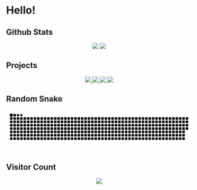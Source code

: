# Hello! 
<!-- [![Typing SVG](https://readme-typing-svg.demolab.com?font=Montserrat&weight=600&size=50&duration=2000&pause=1000&color=FFA6C9&center=true&vCenter=true&width=1000&height=100&lines=Welcome+To+My+Github+Profile;.....;Kirby+is+Sleeping+So+Stay+Silent.)](https://git.io/typing-svg)
 -->
<!-- <p align="center">
  <img src="https://user-images.githubusercontent.com/86033049/215239570-27af3fba-02f7-4ace-8685-8ce78594832f.gif">
<p>
  -->

## Github Stats
<div align="center">
  <img class="img" src="https://github-readme-stats-git-masterrstaa-rickstaa.vercel.app/api?username=RLinV1&count_private=true&theme=dark" />
  <img class="img" src="https://github-readme-stats-git-masterrstaa-rickstaa.vercel.app/api/top-langs/?username=RLinV1&layout=compact&theme=dark" />
</div>


## Projects
<div align="center">
  <a href="https://github.com/RLinV1/Survive-the-Infected">
    <img src="https://github-readme-stats.vercel.app/api/pin/?username=RLinV1&repo=Survive-the-Infected&theme=dracula" />
  </a>
   <a href="https://github.com/RLinV1/World-Hardest-Game-Clone">
    <img src="https://github-readme-stats.vercel.app/api/pin/?username=RLinV1&repo=World-Hardest-Game-Clone&theme=dracula" />
  </a>
  <a href="https://github.com/RLinV1/Meal-Plan-Tracker">
   <img src="https://github-readme-stats.vercel.app/api/pin/?username=RLinV1&repo=Meal-Plan-Tracker&theme=dracula" />
  </a>
 <a href="https://github.com/RLinV1/Reddit-Shorts-Maker">
     <img src="https://github-readme-stats.vercel.app/api/pin/?username=RLinV1&repo=Reddit-Shorts-Maker&theme=dracula" />
 </a>
</div>
  
## Random Snake
<p align="center">
      <img src="https://github.com/RLinV1/RLinV1/blob/output/github-contribution-grid-snake-dark.svg">
</p>

## Visitor Count
<p align="center">
  <img src="https://profile-counter.glitch.me/RLinV1/count.svg">
</p>
<!--
**ZaRamen/ZaRamen** is a ✨ _special_ ✨ repository because its `README.md` (this file) appears on your GitHub profile.
Here are some ideas to get you started:
-->
